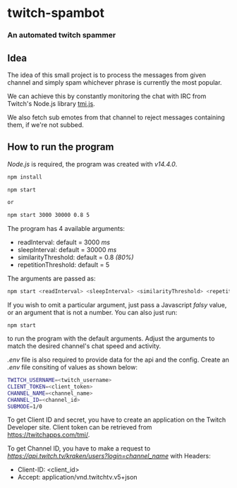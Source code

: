 # twitch-spambot

### An automated twitch spammer

## Idea

The idea of this small project is to process the messages from given channel
and simply spam whichever phrase is currently the most popular.

We can achieve this by constantly monitoring the chat with IRC from Twitch's
Node.js library [tmi.js](https://github.com/tmijs).

We also fetch sub emotes from that channel to reject messages containing them,
if we're not subbed.

## How to run the program

_Node.js_ is required, the program was created with _v14.4.0_.

```bash
npm install

npm start

or

npm start 3000 30000 0.8 5
```

The program has 4 available arguments:

- readInterval: default = 3000 _ms_
- sleepInterval: default = 30000 _ms_
- similarityThreshold: default = 0.8 _(80%)_
- repetitionThreshold: default = 5

The arguments are passed as:

```bash
npm start <readInterval> <sleepInterval> <similarityThreshold> <repetitionThreshold>
```

If you wish to omit a particular argument, just pass a Javascript _falsy_ value,
or an argument that is not a number.
You can also just run:

```
npm start
```

to run the program with the default arguments.
Adjust the arguments to match the desired channel's chat speed and activity.

_.env_ file is also required to provide data for the api and the config.
Create an _.env_ file consiting of values as shown below:

```bash
TWITCH_USERNAME=<twitch_username>
CLIENT_TOKEN=<client_token>
CHANNEL_NAME=<channel_name>
CHANNEL_ID=<channel_id>
SUBMODE=1/0
```

To get Client ID and secret, you have to create an application
on the Twitch Developer site.
Client token can be retrieved from https://twitchapps.com/tmi/.

To get Channel ID, you have to make a request to _https://api.twitch.tv/kraken/users?login=channel_name_ with Headers:

- Client-ID: <client_id>
- Accept: application/vnd.twitchtv.v5+json
